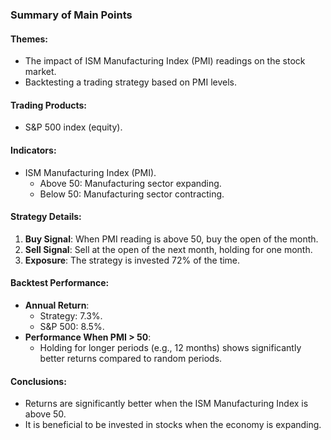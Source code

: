 ### Summary of Main Points

#### Themes:
- The impact of ISM Manufacturing Index (PMI) readings on the stock market.
- Backtesting a trading strategy based on PMI levels.

#### Trading Products:
- S&P 500 index (equity).

#### Indicators:
- ISM Manufacturing Index (PMI).
  - Above 50: Manufacturing sector expanding.
  - Below 50: Manufacturing sector contracting.

#### Strategy Details:
1. **Buy Signal**: When PMI reading is above 50, buy the open of the month.
2. **Sell Signal**: Sell at the open of the next month, holding for one month.
3. **Exposure**: The strategy is invested 72% of the time.

#### Backtest Performance:
- **Annual Return**:
  - Strategy: 7.3%.
  - S&P 500: 8.5%.
- **Performance When PMI > 50**:
  - Holding for longer periods (e.g., 12 months) shows significantly better returns compared to random periods.

#### Conclusions:
- Returns are significantly better when the ISM Manufacturing Index is above 50.
- It is beneficial to be invested in stocks when the economy is expanding.
